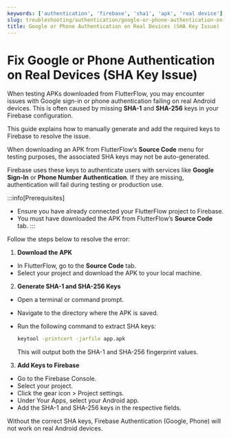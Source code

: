 ```yaml
---
keywords: ['authentication', 'firebase', 'sha1', 'apk', 'real device']
slug: troubleshooting/authentication/google-or-phone-authentication-on-real-devices 
title: Google or Phone Authentication on Real Devices (SHA Key Issue)
---
```


# Fix Google or Phone Authentication on Real Devices (SHA Key Issue)

When testing APKs downloaded from FlutterFlow, you may encounter issues with Google sign-in or phone authentication failing on real Android devices. This is often caused by missing **SHA-1** and **SHA-256** keys in your Firebase configuration.

This guide explains how to manually generate and add the required keys to Firebase to resolve the issue.

When downloading an APK from FlutterFlow’s **Source Code** menu for testing purposes, the associated SHA keys may not be auto-generated.

Firebase uses these keys to authenticate users with services like **Google Sign-In** or **Phone Number Authentication**. If they are missing, authentication will fail during testing or production use.

:::info[Prerequisites]
- Ensure you have already connected your FlutterFlow project to Firebase.
- You must have downloaded the APK from FlutterFlow’s **Source Code** tab.
:::

Follow the steps below to resolve the error:

1. **Download the APK**
  - In FlutterFlow, go to the **Source Code** tab.
  - Select your project and download the APK to your local machine.

2. **Generate SHA-1 and SHA-256 Keys**

  - Open a terminal or command prompt.
  - Navigate to the directory where the APK is saved.
  - Run the following command to extract SHA keys:

    ```bash
    keytool -printcert -jarfile app.apk
    ```

    This will output both the SHA-1 and SHA-256 fingerprint values.

3. **Add Keys to Firebase**
  - Go to the Firebase Console.
  - Select your project.
  - Click the gear icon > Project settings.
  - Under Your Apps, select your Android app.
  - Add the SHA-1 and SHA-256 keys in the respective fields.

  Without the correct SHA keys, Firebase Authentication (Google, Phone) will not work on real Android devices.